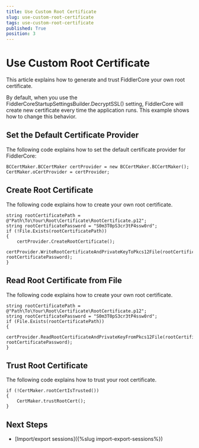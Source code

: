 ```yaml
---
title: Use Custom Root Certificate
slug: use-custom-root-certificate
tags: use-custom-root-certificate
published: True
position: 3
---
```


# Use Custom Root Certificate

This article explains how to generate and trust FiddlerCore your own root certificate.

By default, when you use the FiddlerCoreStartupSettingsBuilder.DecryptSSL() setting, FiddlerCore will create new certificate every time the application runs. This example shows how to change this behavior.

## Set the Default Certificate Provider

The following code explains how to set the default certificate provider for FiddlerCore:

    BCCertMaker.BCCertMaker certProvider = new BCCertMaker.BCCertMaker();
    CertMaker.oCertProvider = certProvider;

## Create Root Certificate

The following code explains how to create your own root certificate.

    string rootCertificatePath = @"Path\To\Your\Root\Certificate\RootCertificate.p12";
    string rootCertificatePassword = "S0m3T0pS3cr3tP4ssw0rd";
    if (!File.Exists(rootCertificatePath))
    {
        certProvider.CreateRootCertificate();
        certProvider.WriteRootCertificateAndPrivateKeyToPkcs12File(rootCertificatePath, rootCertificatePassword);
    }

## Read Root Certificate from File

The following code explains how to create your own root certificate.

    string rootCertificatePath = @"Path\To\Your\Root\Certificate\RootCertificate.p12";
    string rootCertificatePassword = "S0m3T0pS3cr3tP4ssw0rd";
    if (File.Exists(rootCertificatePath))
    {
        certProvider.ReadRootCertificateAndPrivateKeyFromPkcs12File(rootCertificatePath, rootCertificatePassword);
    }

## Trust Root Certificate

The following code explains how to trust your root certificate.

    if (!CertMaker.rootCertIsTrusted())
    {
        CertMaker.trustRootCert();
    }

## Next Steps

- [Import/export sessions]({%slug import-export-sessions%})
